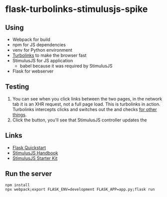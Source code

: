 # flask-turbolinks-stimulusjs-spike

## Using

* Webpack for build
* npm for JS dependencies
* venv for Python environment
* [Turbolinks](https://github.com/turbolinks/turbolinks/) to make the browser fast
* StimulusJS for JS application
  * babel because it was required by StimulusJS
* Flask for webserver

## Testing

1. You can see when you click links between the two pages, in the network tab
   it is an XHR request, not a full page load. This is turbolinks in action.
   Turbolinks intercepts clicks and switches out the <body> and checks
   [for other things](https://github.com/turbolinks/turbolinks#navigating-with-turbolinks).
1. Click the button, you'll see that StimulusJS controller updates the <span>

## Links

* [Flask Quickstart](https://flask.palletsprojects.com/en/1.1.x/quickstart/)
* [StimulusJS Handbook](https://stimulusjs.org/handbook/hello-stimulus)
* [StimulusJS Starter Kit](https://github.com/stimulusjs/stimulus-starter/)

## Run the server

```
npm install
npx webpack;export FLASK_ENV=development FLASK_APP=app.py;flask run
```
